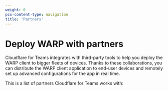 ```yaml
---
weight: 0
pcx-content-type: navigation
title: 'Partners'
---
```


# Deploy WARP with partners

Cloudflare for Teams integrates with third-party tools to help you deploy the WARP client to bigger fleets of devices. Thanks to these collaborations, you can distribute the WARP client application to end-user devices and remotely set up advanced configurations for the app in real time.

This is a list of partners Cloudflare for Teams works with:

<DirectoryListing path="/connections/connect-devices/warp/deployment/mdm-deployment/partners" />
